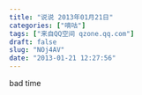 ```yaml
---
title: "说说 2013年01月21日"
categories: ["嘀咕"]
tags: ["来自QQ空间 qzone.qq.com"]
draft: false
slug: "NOj4AV"
date: "2013-01-21 12:27:56"
---
```


bad time
